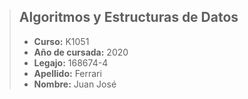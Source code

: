> ## Algoritmos y Estructuras de Datos
>
> - **Curso:** K1051
> - **Año de cursada:** 2020
> - **Legajo:** 168674-4
> - **Apellido:** Ferrari
> - **Nombre:** Juan José
